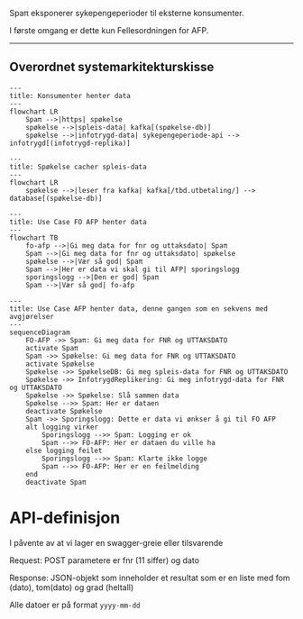 Spaπ eksponerer sykepengeperioder til eksterne konsumenter.

I første omgang er dette kun Fellesordningen for AFP.

---
Overordnet systemarkitekturskisse
---

```mermaid
---
title: Konsumenter henter data
---
flowchart LR
    Spaπ -->|https| spøkelse
    spøkelse -->|spleis-data| kafka[(spøkelse-db)]
    spøkelse -->|infotrygd-data| sykepengeperiode-api --> infotrygd[(infotrygd-replika)]
```

```mermaid
---
title: Spøkelse cacher spleis-data
---
flowchart LR
    spøkelse -->|leser fra kafka| kafka[/tbd.utbetaling/] --> database[(spøkelse-db)]
```

```mermaid
---
title: Use Case FO AFP henter data 
---
flowchart TB
    fo-afp -->|Gi meg data for fnr og uttaksdato| Spaπ
    Spaπ -->|Gi meg data for fnr og uttaksdato| spøkelse
    spøkelse -->|Vær så god| Spaπ 
    Spaπ -->|Her er data vi skal gi til AFP| sporingslogg
    sporingslogg -->|Den er god| Spaπ 
    Spaπ -->|Vær så god| fo-afp
```

```mermaid
---
title: Use Case AFP henter data, denne gangen som en sekvens med avgjørelser
---
sequenceDiagram
    FO-AFP ->> Spaπ: Gi meg data for FNR og UTTAKSDATO
    activate Spaπ
    Spaπ ->> Spøkelse: Gi meg data for FNR og UTTAKSDATO
    activate Spøkelse
    Spøkelse ->> SpøkelseDB: Gi meg spleis-data for FNR og UTTAKSDATO
    Spøkelse ->> InfotrygdReplikering: Gi meg infotrygd-data for FNR og UTTAKSDATO
    Spøkelse ->> Spøkelse: Slå sammen data
    Spøkelse -->> Spaπ: Her er dataen
    deactivate Spøkelse
    Spaπ ->> Sporingslogg: Dette er data vi ønkser å gi til FO AFP
    alt logging virker
        Sporingslogg -->> Spaπ: Logging er ok
        Spaπ -->> FO-AFP: Her er dataen du ville ha
    else logging feilet
        Sporingslogg -->> Spaπ: Klarte ikke logge
        Spaπ -->> FO-AFP: Her er en feilmelding
    end
    deactivate Spaπ
```



# API-definisjon

I påvente av at vi lager en swagger-greie eller tilsvarende

Request:
POST
parametere er fnr (11 siffer) og dato

Response: 
JSON-objekt som inneholder et resultat som er en liste med fom (dato), tom(dato) og grad (heltall)

Alle datoer er på format `yyyy-mm-dd`